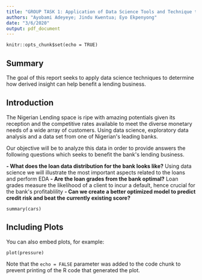 ```yaml
---
title: "GROUP TASK 1: Application of Data Science Tools and Technique to Improve a Lending Business"
authors: "Ayobami Adeyeye; Jindu Kwentua; Eyo Ekpenyong"
date: "3/6/2020"
output: pdf_document
---
```


```{r setup, include=FALSE}
knitr::opts_chunk$set(echo = TRUE)
```

## Summary
The goal of this report seeks to apply data science techniques to determine how derived insight can help benefit a lending business.

## Introduction

The Nigerian Lending space is ripe with amazing potentials given its reception and the competitive rates available to meet the diverse monetary needs of a wide array of customers. Using data science, exploratory data analysis and a data set from one of Nigerian's leading banks.

Our objective will be to analyze this data in order to provide answers the following questions which seeks to benefit the bank's lending business.

**-	What does the loan data distribution for the bank looks like?** Using data science  we will illustrate the most important aspects related to the loans and perform EDA
**-	Are the loan grades from the bank optimal?** Loan grades measure the likelihood of a client to incur a default, hence crucial for the bank's profitablility
**-	Can we create a better optimized model to predict credit risk and beat the currently existing score?**


```{r cars}
summary(cars)
```

## Including Plots

You can also embed plots, for example:

```{r pressure, echo=FALSE}
plot(pressure)
```

Note that the `echo = FALSE` parameter was added to the code chunk to prevent printing of the R code that generated the plot.
